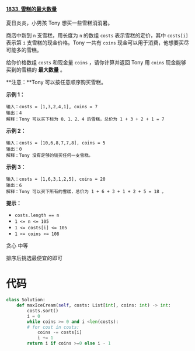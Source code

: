 <!--
 * @Description: 
 * @Autor: Au3C2
 * @Date: 2021-07-02 09:53:05
 * @LastEditors: Au3C2
 * @LastEditTime: 2021-07-02 09:53:59
-->
#### [1833. 雪糕的最大数量](https://leetcode-cn.com/problems/maximum-ice-cream-bars/)

夏日炎炎，小男孩 Tony 想买一些雪糕消消暑。

商店中新到 `n` 支雪糕，用长度为 `n` 的数组 `costs` 表示雪糕的定价，其中 `costs[i]` 表示第 `i` 支雪糕的现金价格。Tony 一共有 `coins` 现金可以用于消费，他想要买尽可能多的雪糕。

给你价格数组 `costs` 和现金量 `coins` ，请你计算并返回 Tony 用 `coins` 现金能够买到的雪糕的 **最大数量** 。

**注意：**Tony 可以按任意顺序购买雪糕。

 

**示例 1：**

```
输入：costs = [1,3,2,4,1], coins = 7
输出：4
解释：Tony 可以买下标为 0、1、2、4 的雪糕，总价为 1 + 3 + 2 + 1 = 7
```

**示例 2：**

```
输入：costs = [10,6,8,7,7,8], coins = 5
输出：0
解释：Tony 没有足够的钱买任何一支雪糕。
```

**示例 3：**

```
输入：costs = [1,6,3,1,2,5], coins = 20
输出：6
解释：Tony 可以买下所有的雪糕，总价为 1 + 6 + 3 + 1 + 2 + 5 = 18 。
```

 

**提示：**

-   `costs.length == n`
-   `1 <= n <= 105`
-   `1 <= costs[i] <= 105`
-   `1 <= coins <= 108`

贪心 中等

排序后挑选最便宜的即可

# 代码

```python
class Solution:
    def maxIceCream(self, costs: List[int], coins: int) -> int:
        costs.sort()
        i = 0
        while coins >= 0 and i <len(costs):
        # for cost in costs:
            coins -= costs[i]
            i += 1
        return i if coins >=0 else i - 1
```